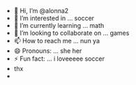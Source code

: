 - 👋 Hi, I’m @alonna2
- 👀 I’m interested in ... soccer
- 🌱 I’m currently learning ... math
- 💞️ I’m looking to collaborate on ... games
- 📫 How to reach me ... nun ya
- 😄 Pronouns: ... she her
- ⚡ Fun fact: ... i loveeeee soccer
- thx
- 

<!---
alonna2/alonna2 is a ✨ special ✨ repository because its `README.md` (this file) appears on your GitHub profile.
You can click the Preview link to take a look at your changes.
--->
